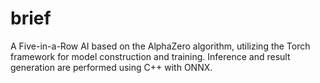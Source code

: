 # brief
A Five-in-a-Row AI based on the AlphaZero algorithm, utilizing the Torch framework for model construction and training. Inference and result generation are performed using C++ with ONNX.
